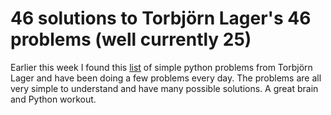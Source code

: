 # 46 solutions to  Torbjörn Lager's 46 problems (well currently 25)

Earlier this week I found this [list](http://www.ling.gu.se/~lager/python_exercises.html) of simple python problems from Torbjörn Lager and have been doing a few problems every day. The problems are all very simple to understand and have many possible solutions. A great brain and Python workout.